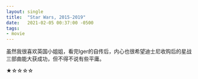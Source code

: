 ```yaml
---
layout: single
title:  "Star Wars, 2015-2019"
date:   2021-02-05 00:37:00 -0500
tags:
- movie
---
```

虽然我很喜欢英国小姐姐，看完Iger的自传后，内心也很希望迪士尼收购后的星战三部曲能大获成功，但不得不说有些平庸。

★☆☆☆☆